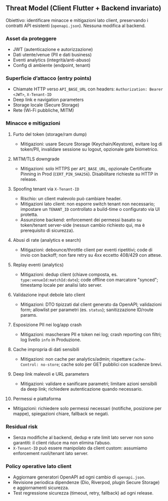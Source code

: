 ## Threat Model (Client Flutter + Backend invariato)

Obiettivo: identificare minacce e mitigazioni lato client, preservando i contratti API esistenti (`openapi.json`). Nessuna modifica al backend.

### Asset da proteggere
- JWT (autenticazione e autorizzazione)
- Dati utente/venue (PII e dati business)
- Eventi analytics (integrità/anti-abuso)
- Config di ambiente (endpoint, tenant)

### Superficie d’attacco (entry points)
- Chiamate HTTP verso `API_BASE_URL` con headers: `Authorization: Bearer <JWT>`, `X-Tenant-ID`
- Deep link e navigation parameters
- Storage locale (Secure Storage)
- Rete (Wi-Fi pubbliche, MITM)

### Minacce e mitigazioni

1) Furto del token (storage/ram dump)
   - Mitigazioni: usare Secure Storage (Keychain/Keystore), evitare log di token/PII, invalidare sessione su logout, opzionale gate biometrico.

2) MITM/TLS downgrade
   - Mitigazioni: solo HTTPS per `API_BASE_URL`, opzionale Certificate Pinning in Prod (`CERT_PIN_SHA256`). Disabilitare richieste su HTTP in release.

3) Spoofing tenant via `X-Tenant-ID`
   - Rischio: un client malevolo può cambiare header.
   - Mitigazioni lato client: non esporre switch tenant non necessario; impostare un `TENANT_ID` controllato a build-time o configurato via UI protetta.
   - Assunzione backend: enforcement dei permessi basato su token/tenant server-side (nessun cambio richiesto qui, ma è prerequisito di sicurezza).

4) Abusi di rate (analytics e search)
   - Mitigazioni: debounce/throttle client per eventi ripetitivi; code di invio con backoff; non fare retry su 4xx eccetto 408/429 con attese.

5) Replay eventi (analytics)
   - Mitigazioni: dedup client (chiave composta, es. `type:venueId:matchId:date`); code offline con marcatore "synced"; timestamp locale per analisi lato server.

6) Validazione input debole lato client
   - Mitigazioni: DTO tipizzati dal client generato da OpenAPI; validazioni form; allowlist per parametri (es. `status`); sanitizzazione ID/route params.

7) Esposizione PII nei log/app crash
   - Mitigazioni: mascherare PII e token nei log; crash reporting con filtri; log livello `info` in Produzione.

8) Cache impropria di dati sensibili
   - Mitigazioni: non cache per analytics/admin; rispettare `Cache-Control: no-store`; cache solo per GET pubblici con scadenze brevi.

9) Deep link malevoli e URL parameters
   - Mitigazioni: validare e sanificare parametri; limitare azioni sensibili da deep link; richiedere autenticazione quando necessario.

10) Permessi e piattaforma
   - Mitigazioni: richiedere solo permessi necessari (notifiche, posizione per mappe), spiegazioni chiare, fallback se negati.

### Residual risk
- Senza modifiche al backend, dedup e rate limit lato server non sono garantiti: il client riduce ma non elimina l’abuso.
- `X-Tenant-ID` può essere manipolato da client custom: assumiamo enforcement ruoli/tenant lato server.

### Policy operative lato client
- Aggiornare generatori OpenAPI ad ogni cambio di `openapi.json`.
- Revisione periodica dipendenze (Dio, Riverpod, plugin Secure Storage) e aggiornamenti sicurezza.
- Test regressione sicurezza (timeout, retry, fallback) ad ogni release.



